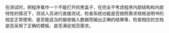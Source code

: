 在测试时，把程序看作一个不能打开的黑盒子，在完全不考虑程序内部结构和内部特性的情况下，测试人员进行直接测试，检查系统功能是否按照需求规格说明书的规定正常使用、是否能适当的接收输入数据而输出正确的结果等，检查相应的文档是否采用了正确的模板、是否满足规范需求。
